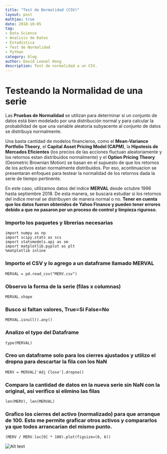 ```yaml
---
title: "Test de Normalidad (CSV)"
layout: post
mathjax: true
date: 2018-10-05
tag:
- Data Science
- Analisis de Datos
- Estadistica
- Test de Normalidad
- Python
category: blog
author: David Leonel Hong
description: Test de normalidad a un CSV.
---
```

# Testeando la Normalidad de una serie

Las **Pruebas de Normalidad** se utilizan para determinar si un conjunto de datos está bien modelado por una distribución normal y para calcular la probabilidad de que una variable aleatoria subyacente al conjunto de datos se distribuya normalmente.

Una basta cantidad de modelos financieros, como el **Mean-Variance Portfolio Theory**, el **Capital Asset Pricing Model (CAPM)**, la **Hipotesis de Mercados Eficientes** (los precios de las acciones fluctuan aleatoriamente y los retornos estan distribuidos normalmente) y el **Option Pricing Theory** (Geometric Brownian Motion) se basan en el supuesto de que los retornos de los activos estan normalmente distribuidos. Por eso, acontinuacion se presentaran enfoques para testear la normalidad de los retornos dada la serie de tiempo pertinente.

En este caso, utilizamos datos del indice **MERVAL** desde octubre 1996 hasta septiembre 2018. De esta manera, se buscara estudiar si los retornos del indice merval se distribuyen de manera normal o no. **Tener en cuenta que los datos fueron obtenidos de Yahoo Finance y pueden tener errores debido a que no pasaron por un proceso de control y limpieza riguroso.**

### Importo los paquetes y librerias necesarias

```import pandas as pd
import numpy as np
import scipy.stats as scs
import statsmodels.api as sm
import matplotlib.pyplot as plt
%matplotlib inline
```
### Importo el CSV y lo agrego a un dataframe llamado MERVAL

```MERVAL = pd.read_csv("MERV.csv")```

### Observo la forma de la serie (filas x columnas)

```MERVAL.shape```

### Busco si faltan valores, True=Si False=No

```MERVAL.isnull().any()```

### Analizo el typo del Dataframe

```type(MERVAL)```

### Creo un dataframe solo para los cierres ajustados y utilizo el dropna para descartar la fila con los NaN

```MERV = MERVAL['Adj Close'].dropna()```

### Comparo la cantidad de datos en la nueva serie sin NaN con la original, asi verifico si elimino las filas

```len(MERV), len(MERVAL)```

### Grafico los cierres del activo (normalizado) para que arranque de 100. Esto me permite graficar otros activos y compararlos ya que todos arrancarian del mismo punto.

```(MERV / MERV.loc[0] * 100).plot(figsize=(8, 6))```

![Alt text](http://localhost:8889/view/Desktop/retornos.png)
